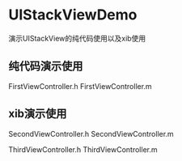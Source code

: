 # UIStackViewDemo
演示UIStackView的纯代码使用以及xib使用
## 纯代码演示使用
FirstViewController.h
FirstViewController.m

## xib演示使用

SecondViewController.h
SecondViewController.m

ThirdViewController.h
ThirdViewController.m
